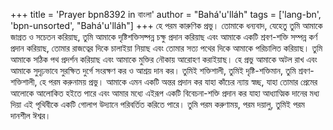 +++
title = 'Prayer bpn8392 in বাংলা'
author = "Bahá'u'lláh"
tags = ['lang-bn', 'bpn-unsorted', "Bahá'u'lláh"]
+++
হে পরম কারুণিক প্রভু। তোমাকে ধন্যবাদ, যেহেতু তুমি আমাকে জাগ্রত ও সচেতন করিয়াছ, তুমি আমাকে দৃষ্টিশক্তিসষ্পন্ন চক্ষু প্রদান করিয়াছ এবং আমাকে একটি শ্রবণ-শক্তি সম্পন্ন কর্ণ প্রদান করিয়াছ, তোমার রাজত্বের দিকে চালাইয়া নিয়াছ এবং তোমার সত্য পথের দিকে আমাকে পরিচালিত করিয়াছ। তুমি আমাকে সঠিক পথ প্রদর্শন করিয়াছ এবং আমাকে মুক্তির নৌকায় আরোহণ করাইয়াছ। হে প্রভু আমাকে অটল রাখ এবং আমাকে সুদৃঢ়ভাবে সুরক্ষিত দুর্গে সংরক্ষণ কর ও আশ্রয় দান কর। তুমিই শক্তিশালী, তুমিই দৃষ্টি-শক্তিমান, তুমি শ্রবণ-শক্তিশালী, হে পরম করুনাময় প্রভু। আমাকে এমন একটি অন্তর প্রদান কর যাহা কাঁচের ন্যায় স্বচ্ছ, যাহা তোমার প্রেমের আলোকে আলোকিত হইতে পারে এবং আমার মধ্যে এইরূপ একটি বিবেচনা-শক্তি প্রদান কর যাহা আধ্যাত্মিক দানের মধ্য দিয়া এই পৃথিবীকে একটি গোলাপ উদ্যানে পরিবর্তিত করিতে পারে। তুমি পরম করুণাময়, পরম দয়ালু, তুমিই পরম দানশীল ঈশ্বর।
